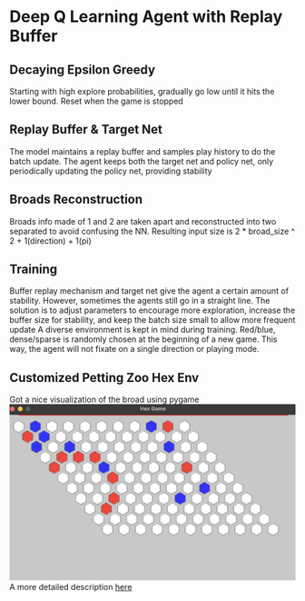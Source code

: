 # Deep Q Learning Agent with Replay Buffer

## Decaying Epsilon Greedy
Starting with high explore probabilities, gradually go low until it hits the lower bound. Reset when the game is stopped
## Replay Buffer & Target Net
The model maintains a replay buffer and samples play history to do the batch update. The agent keeps both the target net and policy net, only periodically updating the policy net, providing stability
## Broads Reconstruction
Broads info made of 1 and 2 are taken apart and reconstructed into two separated to avoid confusing the NN. Resulting input size is 2 * broad_size ^ 2 + 1(direction) + 1(pi)
## Training
Buffer replay mechanism and target net give the agent a certain amount of stability. However, sometimes the agents still go in a straight line. The solution is to adjust parameters to encourage more exploration, increase the buffer size for stability, and keep the batch size small to allow more frequent update
A diverse environment is kept in mind during training. Red/blue, dense/sparse is randomly chosen at the beginning of a new game. This way, the agent will not fixate on a single direction or playing mode.



## Customized Petting Zoo Hex Env
Got a nice visualization of the broad using pygame
![render](https://github.com/s87217647/Reinforcement_L/blob/main/hex/pygame%20render.png)
A more detailed description [here](https://github.com/sjsu-interconnect/ourhexgame)
